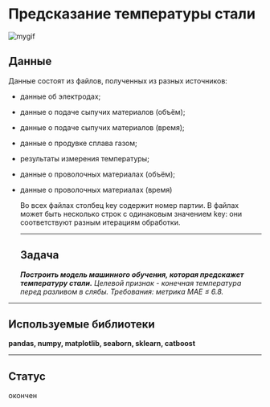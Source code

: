 # Предсказание температуры стали

![mygif](https://i.pinimg.com/originals/54/37/b3/5437b364124bad9a794f401c0b30a86b.jpg) 

## Данные
Данные состоят из файлов, полученных из разных источников:
- данные об электродах;
- данные о подаче сыпучих материалов (объём);
- данные о подаче сыпучих материалов (время);
- данные о продувке сплава газом;
- результаты измерения температуры;
- данные о проволочных материалах (объём);
- данные о проволочных материалах (время)
  

  Во всех файлах столбец key содержит номер партии. В файлах может быть несколько строк с одинаковым значением key: они соответствуют разным итерациям обработки.

  ------
  ## Задача
  ***Построить модель машинного обучения, которая предскажет температуру стали.***
  *Целевой признак - конечная температура перед разливом в слябы. Требования: метрика MAE ≤ 6.8.*

------
##  Используемые библиотеки
**pandas, numpy, matplotlib, seaborn, sklearn, catboost**

------
## Статус
окончен
